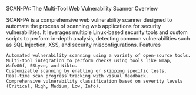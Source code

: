SCAN-PA: The Multi-Tool Web Vulnerability Scanner
Overview

SCAN-PA is a comprehensive web vulnerability scanner designed to automate the process of scanning web applications for security vulnerabilities. It leverages multiple Linux-based security tools and custom scripts to perform in-depth analysis, detecting common vulnerabilities such as SQL Injection, XSS, and security misconfigurations.
Features

    Automated vulnerability scanning using a variety of open-source tools.
    Multi-tool integration to perform checks using tools like Nmap, Wafw00f, SSLyze, and Nikto.
    Customizable scanning by enabling or skipping specific tests.
    Real-time scan progress tracking with visual feedback.
    Comprehensive vulnerability classification based on severity levels (Critical, High, Medium, Low, Info).
